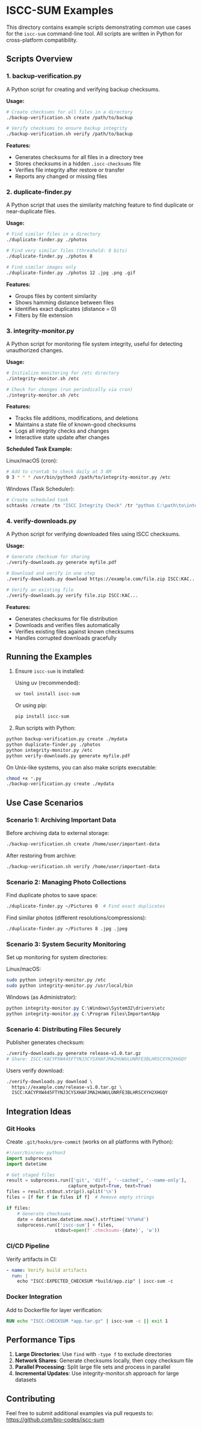 # ISCC-SUM Examples

This directory contains example scripts demonstrating common use cases for the `iscc-sum` command-line tool. All scripts are written in Python for cross-platform compatibility.

## Scripts Overview

### 1. backup-verification.py

A Python script for creating and verifying backup checksums.

**Usage:**
```bash
# Create checksums for all files in a directory
./backup-verification.sh create /path/to/backup

# Verify checksums to ensure backup integrity
./backup-verification.sh verify /path/to/backup
```

**Features:**
- Generates checksums for all files in a directory tree
- Stores checksums in a hidden `.iscc-checksums` file
- Verifies file integrity after restore or transfer
- Reports any changed or missing files

### 2. duplicate-finder.py

A Python script that uses the similarity matching feature to find duplicate or near-duplicate files.

**Usage:**
```bash
# Find similar files in a directory
./duplicate-finder.py ./photos

# Find very similar files (threshold: 8 bits)
./duplicate-finder.py ./photos 8

# Find similar images only
./duplicate-finder.py ./photos 12 .jpg .png .gif
```

**Features:**
- Groups files by content similarity
- Shows hamming distance between files
- Identifies exact duplicates (distance = 0)
- Filters by file extension

### 3. integrity-monitor.py

A Python script for monitoring file system integrity, useful for detecting unauthorized changes.

**Usage:**
```bash
# Initialize monitoring for /etc directory
./integrity-monitor.sh /etc

# Check for changes (run periodically via cron)
./integrity-monitor.sh /etc
```

**Features:**
- Tracks file additions, modifications, and deletions
- Maintains a state file of known-good checksums
- Logs all integrity checks and changes
- Interactive state update after changes

**Scheduled Task Example:**

Linux/macOS (cron):
```bash
# Add to crontab to check daily at 3 AM
0 3 * * * /usr/bin/python3 /path/to/integrity-monitor.py /etc
```

Windows (Task Scheduler):
```powershell
# Create scheduled task
schtasks /create /tn "ISCC Integrity Check" /tr "python C:\path\to\integrity-monitor.py C:\Important" /sc daily /st 03:00
```

### 4. verify-downloads.py

A Python script for verifying downloaded files using ISCC checksums.

**Usage:**
```bash
# Generate checksum for sharing
./verify-downloads.py generate myfile.pdf

# Download and verify in one step
./verify-downloads.py download https://example.com/file.zip ISCC:KAC...

# Verify an existing file
./verify-downloads.py verify file.zip ISCC:KAC...
```

**Features:**
- Generates checksums for file distribution
- Downloads and verifies files automatically
- Verifies existing files against known checksums
- Handles corrupted downloads gracefully

## Running the Examples

1. Ensure `iscc-sum` is installed:

   Using uv (recommended):
   ```bash
   uv tool install iscc-sum
   ```
   
   Or using pip:
   ```bash
   pip install iscc-sum
   ```

2. Run scripts with Python:
```bash
python backup-verification.py create ./mydata
python duplicate-finder.py ./photos
python integrity-monitor.py /etc
python verify-downloads.py generate myfile.pdf
```

On Unix-like systems, you can also make scripts executable:
```bash
chmod +x *.py
./backup-verification.py create ./mydata
```

## Use Case Scenarios

### Scenario 1: Archiving Important Data

Before archiving data to external storage:
```bash
./backup-verification.sh create /home/user/important-data
```

After restoring from archive:
```bash
./backup-verification.sh verify /home/user/important-data
```

### Scenario 2: Managing Photo Collections

Find duplicate photos to save space:
```bash
./duplicate-finder.py ~/Pictures 0  # Find exact duplicates
```

Find similar photos (different resolutions/compressions):
```bash
./duplicate-finder.py ~/Pictures 8 .jpg .jpeg
```

### Scenario 3: System Security Monitoring

Set up monitoring for system directories:

Linux/macOS:
```bash
sudo python integrity-monitor.py /etc
sudo python integrity-monitor.py /usr/local/bin
```

Windows (as Administrator):
```powershell
python integrity-monitor.py C:\Windows\System32\drivers\etc
python integrity-monitor.py C:\Program Files\ImportantApp
```

### Scenario 4: Distributing Files Securely

Publisher generates checksum:
```bash
./verify-downloads.py generate release-v1.0.tar.gz
# Share: ISCC:KACYPXW445FTYNJ3CYSXHAFJMA2HUWULUNRFE3BLHRSCXYH2XHGQY
```

Users verify download:
```bash
./verify-downloads.py download \
  https://example.com/release-v1.0.tar.gz \
  ISCC:KACYPXW445FTYNJ3CYSXHAFJMA2HUWULUNRFE3BLHRSCXYH2XHGQY
```

## Integration Ideas

### Git Hooks

Create `.git/hooks/pre-commit` (works on all platforms with Python):
```python
#!/usr/bin/env python3
import subprocess
import datetime

# Get staged files
result = subprocess.run(['git', 'diff', '--cached', '--name-only'], 
                       capture_output=True, text=True)
files = result.stdout.strip().split('\n')
files = [f for f in files if f]  # Remove empty strings

if files:
    # Generate checksums
    date = datetime.datetime.now().strftime('%Y%m%d')
    subprocess.run(['iscc-sum'] + files, 
                  stdout=open(f'.checksums-{date}', 'w'))
```

### CI/CD Pipeline

Verify artifacts in CI:
```yaml
- name: Verify build artifacts
  run: |
    echo "ISCC:EXPECTED_CHECKSUM *build/app.zip" | iscc-sum -c
```

### Docker Integration

Add to Dockerfile for layer verification:
```dockerfile
RUN echo "ISCC:CHECKSUM *app.tar.gz" | iscc-sum -c || exit 1
```

## Performance Tips

1. **Large Directories**: Use `find` with `-type f` to exclude directories
2. **Network Shares**: Generate checksums locally, then copy checksum file
3. **Parallel Processing**: Split large file sets and process in parallel
4. **Incremental Updates**: Use integrity-monitor.sh approach for large datasets

## Contributing

Feel free to submit additional examples via pull requests to:
https://github.com/bio-codes/iscc-sum